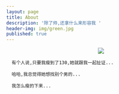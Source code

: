 ```yaml
---
layout: page
title: About
description: '除了帅,还拿什么来形容我 '
header-img: img/green.jpg
published: true
---
```



<center>
      <p><img src="https://timgsa.baidu.com/timg?image&quality=80&size=b9999_10000&sec=1502265057551&di=6ba6b940e7ea51736da57f5e35169002&imgtype=0&src=http%3A%2F%2Fimg.warting.com%2Fallimg%2F2016%2F0721%2F1-160H1112F3-50.gif" aligin="center"></p>
</center>

      有个人说,只要我瘦到了130,她就跟我一起扯证...

      哈哈,我总觉得她想找别个男的...

      我怎么瘦的下来...
